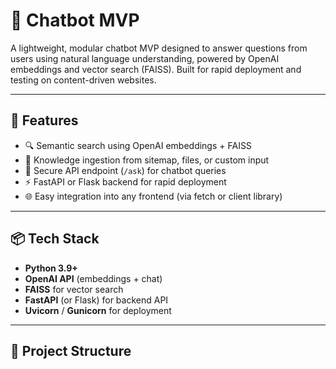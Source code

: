 # 🧠 Chatbot MVP

A lightweight, modular chatbot MVP designed to answer questions from users using natural language understanding, powered by OpenAI embeddings and vector search (FAISS). Built for rapid deployment and testing on content-driven websites.

---

## 🚀 Features

- 🔍 Semantic search using OpenAI embeddings + FAISS
- 🧾 Knowledge ingestion from sitemap, files, or custom input
- 🔐 Secure API endpoint (`/ask`) for chatbot queries
- ⚡ FastAPI or Flask backend for rapid deployment
- 🌐 Easy integration into any frontend (via fetch or client library)

---

## 📦 Tech Stack

- **Python 3.9+**
- **OpenAI API** (embeddings + chat)
- **FAISS** for vector search
- **FastAPI** (or Flask) for backend API
- **Uvicorn** / **Gunicorn** for deployment

---

## 📁 Project Structure

